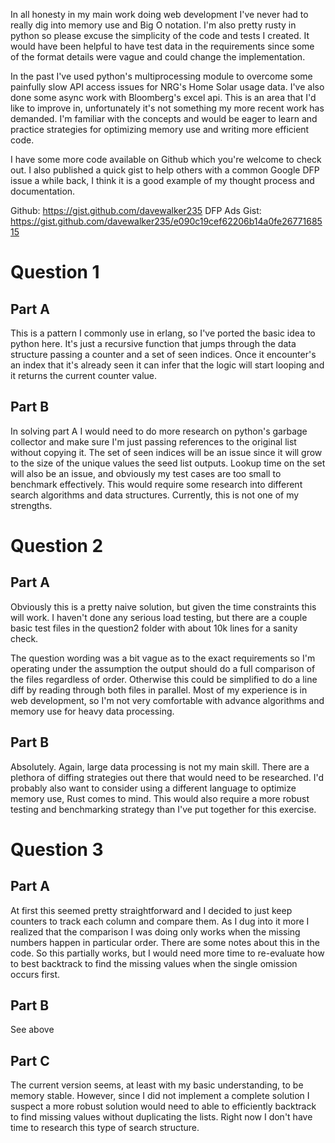 In all honesty in my main work doing web development I've never had to really
dig into memory use and Big O notation. I'm also pretty rusty in python so
please excuse the simplicity of the code and tests I created. It would have been
helpful to have test data in the requirements since some of the format details
were vague and could change the implementation.

In the past I've used python's multiprocessing module to overcome some painfully
slow API access issues for NRG's Home Solar usage data. I've also done some
async work with Bloomberg's excel api. This is an area that I'd like to improve
in, unfortunately it's not something my more recent work has demanded. I'm
familiar with the concepts and would be eager to learn and practice strategies
for optimizing memory use and writing more efficient code.

I have some more code available on Github which you're welcome to check out. I
also published a quick gist to help others with a common Google DFP issue a
while back, I think it is a good example of my thought process and
documentation.

Github: https://gist.github.com/davewalker235
DFP Ads Gist: https://gist.github.com/davewalker235/e090c19cef62206b14a0fe2677168515


# Question 1

## Part A
This is a pattern I commonly use in erlang, so I've ported the basic idea to
python here. It's just a recursive function that jumps through the data
structure passing a counter and a set of seen indices. Once it encounter's an
index that it's already seen it can infer that the logic will start looping and
it returns the current counter value.

## Part B
In solving part A I would need to do more research on python's garbage collector
and make sure I'm just passing references to the original list without copying
it. The set of seen indices will be an issue since it will grow to the size of
the unique values the seed list outputs. Lookup time on the set will also be an
issue, and obviously my test cases are too small to benchmark effectively. This
would require some research into different search algorithms and data
structures. Currently, this is not one of my strengths.


# Question 2

## Part A
Obviously this is a pretty naive solution, but given the time constraints this
will work. I haven't done any serious load testing, but there are a couple basic
test files in the question2 folder with about 10k lines for a sanity check.

The question wording was a bit vague as to the exact requirements so I'm
operating under the assumption the output should do a full comparison of the
files regardless of order. Otherwise this could be simplified to do a line diff
by reading through both files in parallel. Most of my experience is in web
development, so I'm not very comfortable with advance algorithms and memory use
for heavy data processing.

## Part B

Absolutely. Again, large data processing is not my main skill. There are a
plethora of diffing strategies out there that would need to be researched. I'd
probably also want to consider using a different language to optimize memory
use, Rust comes to mind. This would also require a more robust testing and
benchmarking strategy than I've put together for this exercise.

# Question 3

## Part A
At first this seemed pretty straightforward and I decided to just keep counters
to track each column and compare them. As I dug into it more I realized that
the comparison I was doing only works when the missing numbers happen in
particular order. There are some notes about this in the code. So this partially
works, but I would need more time to re-evaluate how to best backtrack to find
the missing values when the single omission occurs first.

## Part B
See above

## Part C
The current version seems, at least with my basic understanding, to be memory
stable. However, since I did not implement a complete solution I suspect
a more robust solution would need to able to efficiently backtrack to find
missing values without duplicating the lists. Right now I don't have time to
research this type of search structure.
